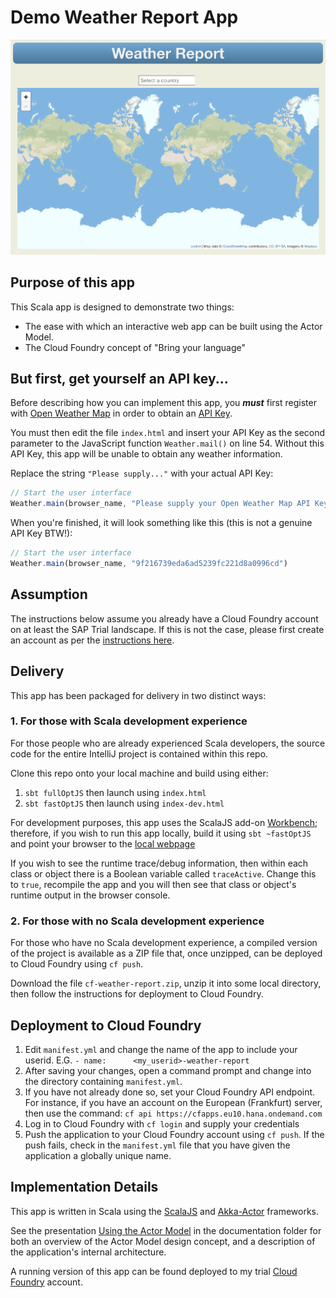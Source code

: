 # Demo Weather Report App

![Landing page](./documentation/screen_shot.png "Weather report landing page")

## Purpose of this app
This Scala app is designed to demonstrate two things:

* The ease with which an interactive web app can be built using the Actor Model.
* The Cloud Foundry concept of "Bring your language"


## But first, get yourself an API key...

Before describing how you can implement this app, you ***must*** first register with [Open Weather Map](http://openweathermap.org) in order to obtain an [API Key](http://openweathermap.org/appid).

You must then edit the file `index.html` and insert your API Key as the second parameter to the JavaScript function `Weather.mail()` on line 54.  Without this API Key, this app will be unable to obtain any weather information.

Replace the string `"Please supply..."` with your actual API Key:

```javascript
// Start the user interface
Weather.main(browser_name, "Please supply your Open Weather Map API Key as the 2nd parameter to Weather.main()")

```

When you're finished, it will look something like this (this is not a genuine API Key BTW!):

```javascript
// Start the user interface
Weather.main(browser_name, "9f216739eda6ad5239fc221d8a0996cd")
```


## Assumption

The instructions below assume you already have a Cloud Foundry account on at least the SAP Trial landscape.  If this is not the case, please first create an account as per the [instructions here](https://help.sap.com/doc/65de2977205c403bbc107264b8eccf4b/Cloud/en-US/7da580474d654d96ad4d4fc05c778a18.html#loio7da580474d654d96ad4d4fc05c778a18).

## Delivery

This app has been packaged for delivery in two distinct ways:

### 1. For those with Scala development experience

For those people who are already experienced Scala developers, the source code for the entire IntelliJ project is contained within this repo.

Clone this repo onto your local machine and build using either:

1. `sbt fullOptJS` then launch using `index.html`
1. `sbt fastOptJS` then launch using `index-dev.html`

For development purposes, this app uses the ScalaJS add-on [Workbench](https://github.com/lihaoyi/workbench); therefore, if you wish to run this app locally, build it using `sbt ~fastOptJS` and point your browser to the [local webpage](http://localhost:12345/target/scala-2.12/classes/index-dev.html)

If you wish to see the runtime trace/debug information, then within each class or object there is a Boolean variable called `traceActive`.  Change this to `true`, recompile the app and you will then see that class or object's runtime output in the browser console.


### 2. For those with no Scala development experience

For those who have no Scala development experience, a compiled version of the project is available as a ZIP file that, once unzipped, can be deployed to Cloud Foundry using `cf push`.

Download the file `cf-weather-report.zip`, unzip it into some local directory, then follow the instructions for deployment to Cloud Foundry.



## Deployment to Cloud Foundry

1. Edit `manifest.yml` and change the name of the app to include your userid.  E.G. `- name:      <my_userid>-weather-report`
1. After saving your changes, open a command prompt and change into the directory containing `manifest.yml`.
1. If you have not already done so, set your Cloud Foundry API endpoint. For instance, if you have an account on the European (Frankfurt) server, then use the command:
    `cf api https://cfapps.eu10.hana.ondemand.com`
1. Log in to Cloud Foundry with `cf login` and supply your credentials
1. Push the application to your Cloud Foundry account using `cf push`.  If the push fails, check in the `manifest.yml` file that you have given the application a globally unique name.


## Implementation Details

This app is written in Scala using the [ScalaJS](https://www.scala-js.org/) and [Akka-Actor](https://akka.io/) frameworks.

See the presentation [Using the Actor Model](./documentation/Using%20the%20Actor%20Model.ppsx) in the documentation folder for both an overview of the Actor Model design concept, and a description of the application's internal architecture.
 
A running version of this app can be found deployed to my trial [Cloud Foundry](https://weather-report.cfapps.eu10.hana.ondemand.com/) account.
